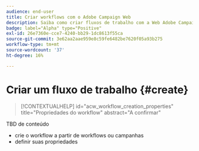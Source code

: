 ```yaml
---
audience: end-user
title: Criar workflows com o Adobe Campaign Web
description: Saiba como criar fluxos de trabalho com a Web Adobe Campaign
badge: label="Alpha" type="Positive"
exl-id: 26e7360e-cce7-4240-bb29-1dc8613f55ca
source-git-commit: 3e62aa2aae959e8c59fe6482be7620f05a93b275
workflow-type: tm+mt
source-wordcount: '37'
ht-degree: 16%

---
```



# Criar um fluxo de trabalho {#create}

>[!CONTEXTUALHELP]
>id="acw_workflow_creation_properties"
>title="Propriedades do workflow"
>abstract="A confirmar"

TBD de conteúdo

* crie o workflow a partir de workflows ou campanhas
* definir suas propriedades
